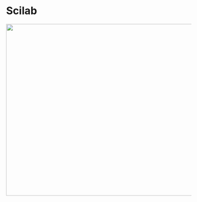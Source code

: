 # Scilab
 <img width="953" height="468.5" src="https://raw.githubusercontent.com/LuizFelipeNeves/Scilab/master/Técnicas computacionais/Exercícios/2/2.PNG">
